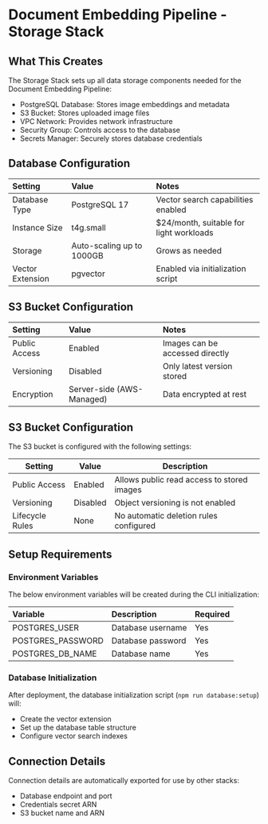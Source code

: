 # Document Embedding Pipeline - Storage Stack

## What This Creates

The Storage Stack sets up all data storage components needed for the Document Embedding Pipeline:

- PostgreSQL Database: Stores image embeddings and metadata
- S3 Bucket: Stores uploaded image files
- VPC Network: Provides network infrastructure
- Security Group: Controls access to the database
- Secrets Manager: Securely stores database credentials

## Database Configuration

| Setting          | Value                     | Notes                                   |
| :--------------- | :------------------------ | :-------------------------------------- |
| Database Type    | PostgreSQL 17             | Vector search capabilities enabled      |
| Instance Size    | t4g.small                 | $24/month, suitable for light workloads |
| Storage          | Auto-scaling up to 1000GB | Grows as needed                         |
| Vector Extension | pgvector                  | Enabled via initialization script       |

## S3 Bucket Configuration

| Setting       | Value                     | Notes                           |
| :------------ | :------------------------ | :------------------------------ |
| Public Access | Enabled                   | Images can be accessed directly |
| Versioning    | Disabled                  | Only latest version stored      |
| Encryption    | Server-side (AWS-Managed) | Data encrypted at rest          |

## S3 Bucket Configuration

The S3 bucket is configured with the following settings:

| Setting         | Value    | Description                                |
| --------------- | -------- | ------------------------------------------ |
| Public Access   | Enabled  | Allows public read access to stored images |
| Versioning      | Disabled | Object versioning is not enabled           |
| Lifecycle Rules | None     | No automatic deletion rules configured     |

## Setup Requirements

### Environment Variables

The below environment variables will be created during the CLI initialization:

| Variable          | Description       | Required |
| :---------------- | :---------------- | :------- |
| POSTGRES_USER     | Database username | Yes      |
| POSTGRES_PASSWORD | Database password | Yes      |
| POSTGRES_DB_NAME  | Database name     | Yes      |

### Database Initialization

After deployment, the database initialization script (`npm run database:setup`) will:

- Create the vector extension
- Set up the database table structure
- Configure vector search indexes

## Connection Details

Connection details are automatically exported for use by other stacks:

- Database endpoint and port
- Credentials secret ARN
- S3 bucket name and ARN
